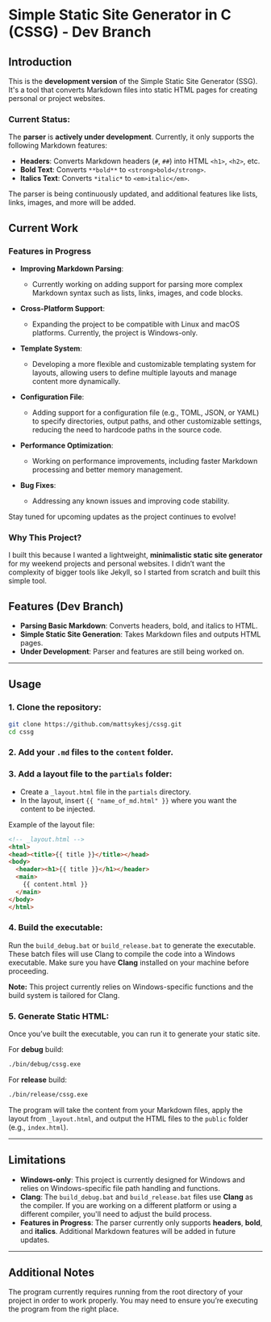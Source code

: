 
# Simple Static Site Generator in C (CSSG) - Dev Branch

## Introduction

This is the **development version** of the Simple Static Site Generator (SSG). It's a tool that converts Markdown files into static HTML pages for creating personal or project websites.

### Current Status:
The **parser** is **actively under development**. Currently, it only supports the following Markdown features:

- **Headers**: Converts Markdown headers (`#`, `##`) into HTML `<h1>`, `<h2>`, etc.
- **Bold Text**: Converts `**bold**` to `<strong>bold</strong>`.
- **Italics Text**: Converts `*italic*` to `<em>italic</em>`.

The parser is being continuously updated, and additional features like lists, links, images, and more will be added.

## Current Work

### Features in Progress

- **Improving Markdown Parsing**: 
  - Currently working on adding support for parsing more complex Markdown syntax such as lists, links, images, and code blocks.
  
- **Cross-Platform Support**: 
  - Expanding the project to be compatible with Linux and macOS platforms. Currently, the project is Windows-only.

- **Template System**: 
  - Developing a more flexible and customizable templating system for layouts, allowing users to define multiple layouts and manage content more dynamically.

- **Configuration File**: 
  - Adding support for a configuration file (e.g., TOML, JSON, or YAML) to specify directories, output paths, and other customizable settings, reducing the need to hardcode paths in the source code.

- **Performance Optimization**: 
  - Working on performance improvements, including faster Markdown processing and better memory management.

- **Bug Fixes**: 
  - Addressing any known issues and improving code stability.

Stay tuned for upcoming updates as the project continues to evolve!

### Why This Project?

I built this because I wanted a lightweight, **minimalistic static site generator** for my weekend projects and personal websites. I didn’t want the complexity of bigger tools like Jekyll, so I started from scratch and built this simple tool.

## Features (Dev Branch)

- **Parsing Basic Markdown**: Converts headers, bold, and italics to HTML.
- **Simple Static Site Generation**: Takes Markdown files and outputs HTML pages.
- **Under Development**: Parser and features are still being worked on.

---

## Usage

### 1. Clone the repository:

```bash
git clone https://github.com/mattsykesj/cssg.git
cd cssg
```

### 2. Add your `.md` files to the `content` folder.

### 3. Add a layout file to the `partials` folder:

- Create a `_layout.html` file in the `partials` directory.
- In the layout, insert `{{ "name_of_md.html" }}` where you want the content to be injected.

Example of the layout file:

```html
<!-- _layout.html -->
<html>
<head><title>{{ title }}</title></head>
<body>
  <header><h1>{{ title }}</h1></header>
  <main>
    {{ content.html }}
  </main>
</body>
</html>
```

### 4. Build the executable:

Run the `build_debug.bat` or `build_release.bat` to generate the executable. These batch files will use Clang to compile the code into a Windows executable. Make sure you have **Clang** installed on your machine before proceeding.

**Note:** This project currently relies on Windows-specific functions and the build system is tailored for Clang.

### 5. Generate Static HTML:

Once you’ve built the executable, you can run it to generate your static site.

For **debug** build:

```bash
./bin/debug/cssg.exe
```

For **release** build:

```bash
./bin/release/cssg.exe
```

The program will take the content from your Markdown files, apply the layout from `_layout.html`, and output the HTML files to the `public` folder (e.g., `index.html`).

---

## Limitations

- **Windows-only**: This project is currently designed for Windows and relies on Windows-specific file path handling and functions.
- **Clang**: The `build_debug.bat` and `build_release.bat` files use **Clang** as the compiler. If you are working on a different platform or using a different compiler, you'll need to adjust the build process.
- **Features in Progress**: The parser currently only supports **headers**, **bold**, and **italics**. Additional Markdown features will be added in future updates.

---

## Additional Notes

The program currently requires running from the root directory of your project in order to work properly. You may need to ensure you’re executing the program from the right place.
